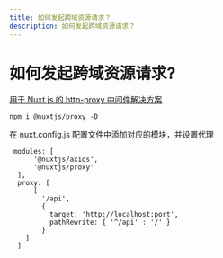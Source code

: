 ```yaml
---
title: 如何发起跨域资源请求？
description: 如何发起跨域资源请求？
---
```


# 如何发起跨域资源请求?

[用于 Nuxt.js 的 http-proxy 中间件解决方案](https://github.com/nuxt-community/proxy-module#readme)

```
npm i @nuxtjs/proxy -D
```

在 nuxt.config.js 配置文件中添加对应的模块，并设置代理

```
 modules: [
      '@nuxtjs/axios',
      '@nuxtjs/proxy'
  ],
  proxy: [
      [
        '/api', 
        { 
          target: 'http://localhost:port',
          pathRewrite: { '^/api' : '/' }
        }
    ]
  ]
```

